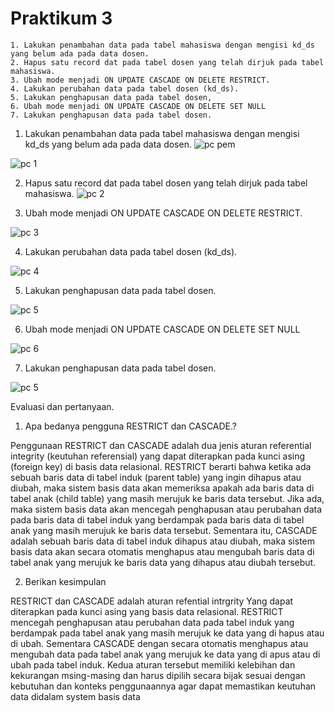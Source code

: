 # Praktikum 3
```
1. Lakukan penambahan data pada tabel mahasiswa dengan mengisi kd_ds yang belum ada pada data dosen. 
2. Hapus satu record dat pada tabel dosen yang telah dirjuk pada tabel mahasiswa. 
3. Ubah mode menjadi ON UPDATE CASCADE ON DELETE RESTRICT. 
4. Lakukan perubahan data pada tabel dosen (kd_ds). 
5. Lakukan penghapusan data pada tabel dosen, 
6. Ubah mode menjadi ON UPDATE CASCADE ON DELETE SET NULL 
7. Lakukan penghapusan data pada tabel dosen.
```

1. Lakukan penambahan data pada tabel mahasiswa dengan mengisi kd_ds yang belum ada pada data dosen. 
![pc pem](https://github.com/DimasF3009/Basis-data-praktikum-3/assets/115356128/f6aac358-f264-4766-9819-ff2f39bb4efe)

![pc 1](https://github.com/DimasF3009/Basis-data-praktikum-3/assets/115356128/4c6866f4-86ab-4d15-a4e0-f9bc2cfebcca)

2. Hapus satu record dat pada tabel dosen yang telah dirjuk pada tabel mahasiswa.
![pc 2](https://github.com/DimasF3009/Basis-data-praktikum-3/assets/115356128/071b243c-46a3-4c9f-81ac-b28997e458e4)

3. Ubah mode menjadi ON UPDATE CASCADE ON DELETE RESTRICT.

![pc 3](https://github.com/DimasF3009/Basis-data-praktikum-3/assets/115356128/bb65c0b6-85a3-413e-accd-0ee5d29d6035)

4. Lakukan perubahan data pada tabel dosen (kd_ds). 

![pc 4](https://github.com/DimasF3009/Basis-data-praktikum-3/assets/115356128/3956ca26-1b72-4f73-aec5-a95c21c74f35)

5. Lakukan penghapusan data pada tabel dosen.

![pc 5](https://github.com/DimasF3009/Basis-data-praktikum-3/assets/115356128/54e8642a-6890-4c39-b725-60daa1ebf6b3)


6. Ubah mode menjadi ON UPDATE CASCADE ON DELETE SET NULL

![pc 6](https://github.com/DimasF3009/Basis-data-praktikum-3/assets/115356128/bcf88342-b196-4309-b759-a5f735cfc99b)

7. Lakukan penghapusan data pada tabel dosen.

![pc 5](https://github.com/DimasF3009/Basis-data-praktikum-3/assets/115356128/bddc4797-18da-4b1c-a098-34fcdaf40692)



Evaluasi dan pertanyaan.

1. Apa bedanya pengguna RESTRICT dan CASCADE.?

Penggunaan RESTRICT dan CASCADE adalah dua jenis aturan referential integrity (keutuhan
referensial) yang dapat diterapkan pada kunci asing (foreign key) di basis data relasional.
RESTRICT berarti bahwa ketika ada sebuah baris data di tabel induk (parent table) yang ingin dihapus 
atau diubah, maka sistem basis data akan memeriksa apakah ada baris data di tabel anak (child table) 
yang masih merujuk ke baris data tersebut. Jika ada, maka sistem basis data akan mencegah 
penghapusan atau perubahan data pada baris data di tabel induk yang berdampak pada baris data di 
tabel anak yang masih merujuk ke baris data tersebut.
Sementara itu, CASCADE adalah sebuah baris data di tabel induk dihapus atau diubah, maka sistem 
basis data akan secara otomatis menghapus atau mengubah baris data di tabel anak yang merujuk ke 
baris data yang dihapus atau diubah tersebut.

2. Berikan kesimpulan 

RESTRICT dan CASCADE adalah aturan refential intrgrity Yang dapat diterapkan pada kunci asing yang 
basis data relasional. RESTRICT mencegah penghapusan atau perubahan data pada tabel induk yang 
berdampak pada tabel anak yang masih merujuk ke data yang di hapus atau di ubah. Sementara 
CASCADE dengan secara otomatis menghapus atau mengubah data pada tabel anak yang merujuk ke 
data yang di apus atau di ubah pada tabel induk. Kedua aturan tersebut memiliki kelebihan dan 
kekurangan msing-masing dan harus dipilih secara bijak sesuai dengan kebutuhan dan konteks 
penggunaannya agar dapat memastikan keutuhan data didalam system basis data
